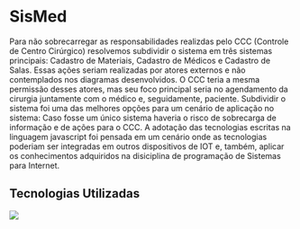 # SisMed
Para não sobrecarregar as responsabilidades realizdas pelo CCC (Controle de Centro Cirúrgico) resolvemos subdividir o sistema em três sistemas principais: Cadastro de Materiais, Cadastro de Médicos e Cadastro de Salas. Essas ações seriam realizadas por atores externos e não contemplados nos diagramas desenvolvidos. O CCC teria a mesma permissão desses atores, mas seu foco principal seria no agendamento da cirurgia juntamente com o médico e, seguidamente, paciente. Subdividir o sistema foi uma das melhores opções para um cenário de aplicação no sistema: Caso fosse um único sistema haveria o risco de sobrecarga de informação e de ações para o CCC. A adotação das tecnologias escritas na linguagem javascript foi pensada em um cenário onde as tecnologias poderiam ser integradas em outros dispositivos de IOT e, também, aplicar os conhecimentos adquiridos na disiciplina de programação de Sistemas para Internet.

## Tecnologias Utilizadas
<img src = "https://clinquant-sfogliatella-68dd08.netlify.app/imgs/tecs.jpg">
